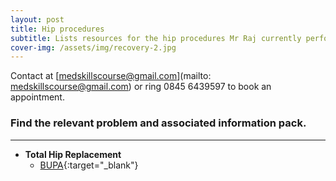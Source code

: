 ```yaml
---
layout: post
title: Hip procedures
subtitle: Lists resources for the hip procedures Mr Raj currently performs
cover-img: /assets/img/recovery-2.jpg
---
```

Contact at [medskillscourse@gmail.com](mailto: medskillscourse@gmail.com) or ring 0845 6439597 to book an appointment.

### Find the relevant problem and associated information pack.

-----
- **Total Hip Replacement**
    - [BUPA](https://www.bupa.co.uk/health-information/muscles-bones-joints/hip-replacement){:target="_blank"}

